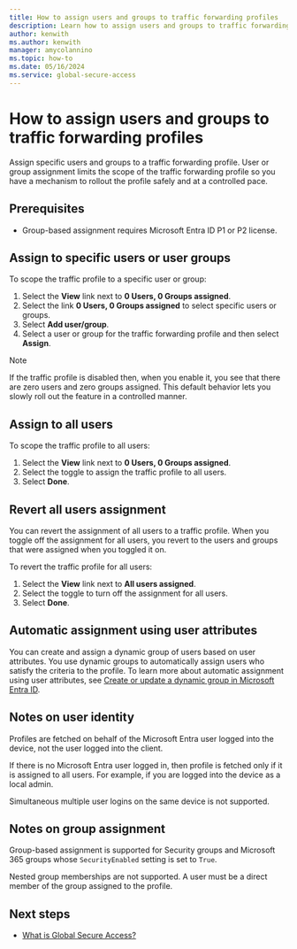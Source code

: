 ```yaml
---
title: How to assign users and groups to traffic forwarding profiles
description: Learn how to assign users and groups to traffic forwarding profiles Global Secure Access (preview).
author: kenwith
ms.author: kenwith
manager: amycolannino
ms.topic: how-to
ms.date: 05/16/2024
ms.service: global-secure-access
---
```

# How to assign users and groups to traffic forwarding profiles

Assign specific users and groups to a traffic forwarding profile. User or group assignment limits the scope of the traffic forwarding profile so you have a mechanism to rollout the profile safely and at a controlled pace.

## Prerequisites
- Group-based assignment requires Microsoft Entra ID P1 or P2 license.

## Assign to specific users or user groups 
To scope the traffic profile to a specific user or group:

1. Select the **View** link next to **0 Users, 0 Groups assigned**.
1. Select the link **0 Users, 0 Groups assigned** to select specific users or groups.
1. Select **Add user/group**.
1. Select a user or group for the traffic forwarding profile and then select **Assign**.

> [!NOTE]
> If the traffic profile is disabled then, when you enable it, you see that there are zero users and zero groups assigned. This default behavior lets you slowly roll out the feature in a controlled manner.

## Assign to all users 
To scope the traffic profile to all users:

1. Select the **View** link next to **0 Users, 0 Groups assigned**.
2. Select the toggle to assign the traffic profile to all users.
3. Select **Done**.

## Revert all users assignment
You can revert the assignment of all users to a traffic profile. When you toggle off the assignment for all users, you revert to the users and groups that were assigned when you toggled it on.

To revert the traffic profile for all users:
1. Select the **View** link next to **All users assigned**.
2. Select the toggle to turn off the assignment for all users.
3. Select **Done**. 

## Automatic assignment using user attributes 

You can create and assign a dynamic group of users based on user attributes. You use dynamic groups to automatically assign users who satisfy the criteria to the profile. To learn more about automatic assignment using user attributes, see [Create or update a dynamic group in Microsoft Entra ID](../identity/users/groups-create-rule.md).

## Notes on user identity

Profiles are fetched on behalf of the Microsoft Entra user logged into the device​, not the user logged into the client​. 

If there is no Microsoft Entra user logged in, then profile is fetched only if it is assigned to all users. For example, if you are logged into the device as a local admin.

Simultaneous multiple user logins on the same device is not supported. 

## Notes on group assignment

Group-based assignment is supported for Security groups and Microsoft 365 groups whose `SecurityEnabled` setting is set to `True`.

Nested group memberships are not supported. A user must be a direct member of the group assigned to the profile. 

## Next steps
- [What is Global Secure Access?](overview-what-is-global-secure-access.md)
